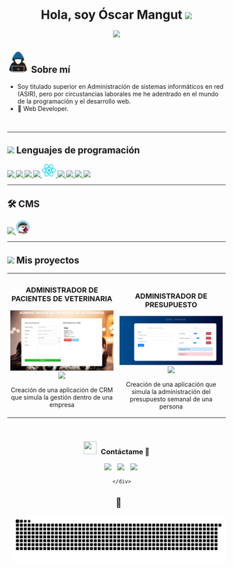 <h1 align="center">Hola, soy Óscar Mangut <img src="https://media.giphy.com/media/hvRJCLFzcasrR4ia7z/giphy.gif" width="35"></h1>
<p align="center">
  <a href="https://github.com/DenverCoder1/readme-typing-svg"><img src="https://readme-typing-svg.herokuapp.com?font=Time+New+Roman&color=%23C8BE25&size=25&center=true&vCenter=true&width=600&height=100&lines=Programador+Web"></a>
</p>

## <picture><img src = "/img/about_me.gif" width = 50px></picture> **Sobre mí**
	

- Soy titulado superior en Administración de sistemas informáticos en red (ASIR), pero por circustancias laborales me he adentrado en el mundo de la programación y el desarrollo web.
- 📲 Web Developer.

<br>



---

<h2> <img src = "https://media2.giphy.com/media/QssGEmpkyEOhBCb7e1/giphy.gif?cid=ecf05e47a0n3gi1bfqntqmob8g9aid1oyj2wr3ds3mg700bl&rid=giphy.gif" width = 32px> Lenguajes de programación  </h2>
<a href= https://github.com/Aditya664?tab=repositories&q=&type=&language=html&sort= > <img width ='32px' src ='https://img.icons8.com/?size=48&id=v8RpPQUwv0N8&format=png'> </a>
<a href= https://github.com/Aditya664?tab=repositories&q=&type=&language=css&sort= > <img width ='32px' src ='https://img.icons8.com/?size=48&id=21278&format=png'> </a>
<a href= https://github.com/Aditya664?tab=repositories&q=&type=&language=javascript&sort= > <img width ='32px' src ='https://img.icons8.com/?size=48&id=108784&format=png'> </a>
<a href= https://github.com/Aditya664?tab=repositories&q=&type=&language=reactjs&sort= > <img width ='32px' src ='https://img.icons8.com/?size=48&id=j9DnICNnlhGk&format=png'> </a>
<a href= https://github.com/Aditya664?tab=repositories&q=&type=&language=html&sort= > <img width ='32px' src ='/img/reactjs.svg'> </a>
<a href= https://github.com/Aditya664?tab=repositories&q=&type=&language=html&sort= > <img width ='32px' src ='https://img.icons8.com/?size=48&id=pKaVdzbCJGgA&format=png'> </a>
<a href= https://github.com/Aditya664?tab=repositories&q=&type=&language=html&sort= > <img width ='32px' src ='https://img.icons8.com/?size=48&id=Pd2x9GWu9ovX&format=png'> </a>
<a href= https://github.com/Aditya664?tab=repositories&q=&type=&language=html&sort= > <img width ='32px' src ='https://img.icons8.com/?size=48&id=9nLaR5KFGjN0&format=png'> </a>
<a href= https://github.com/Aditya664?tab=repositories&q=&type=&language=html&sort= > <img width ='32px' src ='https://image.shutterstock.com/image-vector/json-file-format-vector-260nw-402406039.jpg'> </a>


---

<h2> 🛠️ CMS  </h2>
<a href= https://github.com/Aditya664?tab=repositories&q=&type=&language=html&sort= > <img width ='32px' src ='https://img.icons8.com/?size=48&id=v9uZbuVoWleB&format=png'> </a>
<a href= https://github.com/Aditya664?tab=repositories&q=&type=&language=html&sort= > <img width ='32px' src ='/img/prestashop.png'> </a>
  

---


## <picture> <img src = "https://image.shutterstock.com/image-vector/cat-icon-flat-style-github-260nw-2298971193.jpg" width = 50px>  </picture> Mis proyectos

<table>
<tr>
<td width="50%">
<h3 align="center">ADMINISTRADOR DE PACIENTES DE VETERINARIA</h3>
<div align="center">
<a href="/img/vetenerinario.png" target="_blank"><img src="/img/vetenerinario.png" width="400" alt="Administrador de pacientes de veterinaria"></a>
<a href="https://github.com/oscarmangutduran/CitasVeterinario2" target="_blank">
<img src="https://img.shields.io/badge/C%C3%93DIGO-80ffaa?style=for-the-badge&logo=github&logoColor=black">
<p>
</a>
</p>
<p>Creación de una aplicación de CRM que simula la gestión dentro de una empresa</p>
</div>
                                                                                      
</td>

<td width="50%">
               <br>
<h3 align="center">ADMINISTRADOR DE PRESUPUESTO</h3>
<div align="center">
<a href="/img/presupuesto.jpeg" target="_blank"><img src="/img/presupuesto.jpeg" width="400" alt="Administrador de presupuesto"></a>
<a href="https://github.com/oscarmangutduran/AdministracionPresupuesto" target="_blank">
<img src="https://img.shields.io/badge/C%C3%93DIGO-80ffaa?style=for-the-badge&logo=github&logoColor=black">
<p>
</a>
</p>
<p>Creación de una aplicación que simula la administración del presupuesto semanal de una persona</p>
</div>
                                                                                      
</td>                                                      
</table>                                                                                 
</div>
<br>

<h3 align="center" > <img src="https://media.giphy.com/media/iY8CRBdQXODJSCERIr/giphy.gif" width="30" height="30" style="margin-right: 10px;">Contáctame 🤝 </h3>

<p align="center">

 <div align="center"  class="icons-social" style="margin-left: 10px;">
        <a style="margin-left: 10px;"  target="_blank" href="https://www.linkedin.com/in/oscarmangutduran/"">
			<img src="https://img.icons8.com/doodle/40/000000/linkedin--v2.png"></a>
        <a style="margin-left: 10px;" target="_blank" href="https://github.com/oscarmangutduran">
		<img src="https://img.icons8.com/doodle/40/000000/github--v1.png"></a>
		 <a style="margin-left: 10px;" target="_blank" href="mailto:mangutduranoscar@gmail.com">
		<img src="https://img.icons8.com/?size=48&id=EgRndDDLh8kS&format=png"></a>
		
	   
		
      </div>

</p>

	
## 🐍 
	
<p align = "center">
	<img src = "https://github.com/7oSkaaa/7oSkaaa/blob/output/github-contribution-grid-snake.svg?" alt = "Snake Game"/>
</p>